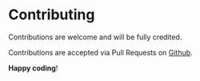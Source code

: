 # Contributing

Contributions are welcome and will be fully credited.

Contributions are accepted via Pull Requests on [Github](https://github.com/zdrojowa/aqua-park-module).

**Happy coding**!
